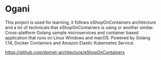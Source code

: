 # Ogani 

This project is used for learning, it follows eShopOnContainers architecture and a lot of technicals that eShopOnContainers is using or another similar.
Cross-platform Golang sample microservices and container based application that runs on Linux Windows and macOS. Powered by Golang 1.14, Docker Containers and Amazon Elastic Kubernetes Service.

https://github.com/dotnet-architecture/eShopOnContainers
